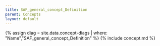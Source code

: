 ```yaml
---
title: SAF_general_concept_Definition
parent: Concepts
layout: default
---
```

{% assign diag = site.data.concept-diags | where: "Name","SAF_general_concept_Definition" %}
{% include concept.md %}